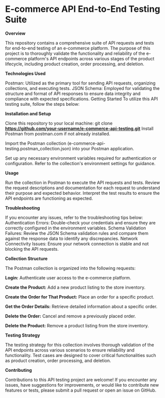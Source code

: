 # E-commerce API End-to-End Testing Suite
**Overview**

This repository contains a comprehensive suite of API requests and tests for end-to-end testing of an e-commerce platform. The purpose of this project is to thoroughly validate the functionality and reliability of the e-commerce platform's API endpoints across various stages of the product lifecycle, including product creation, order processing, and deletion.

**Technologies Used**

Postman: Utilized as the primary tool for sending API requests, organizing collections, and executing tests.
JSON Schema: Employed for validating the structure and format of API responses to ensure data integrity and compliance with expected specifications.
Getting Started
To utilize this API testing suite, follow the steps below:

**Installation and Setup**

Clone this repository to your local machine:
git clone **https://github.com/your-username/e-commerce-api-testing.git**
Install Postman from postman.com if not already installed.

Import the Postman collection (e-commerce-api-testing.postman_collection.json) into your Postman application.

Set up any necessary environment variables required for authentication or configuration. Refer to the collection's environment settings for guidance.

**Usage**

Run the collection in Postman to execute the API requests and tests.
Review the request descriptions and documentation for each request to understand their purpose and expected behavior.
Interpret the test results to ensure the API endpoints are functioning as expected.

**Troubleshooting**

If you encounter any issues, refer to the troubleshooting tips below:
Authentication Errors: Double-check your credentials and ensure they are correctly configured in the environment variables.
Schema Validation Failures: Review the JSON Schema validation rules and compare them against the response data to identify any discrepancies.
Network Connectivity Issues: Ensure your network connection is stable and not blocking the API requests.

**Collection Structure**

The Postman collection is organized into the following requests:

**Login:** Authenticate user access to the e-commerce platform.

**Create the Product:** Add a new product listing to the store inventory.

**Create the Order for That Product:** Place an order for a specific product.

**Get the Order Details:** Retrieve detailed information about a specific order.

**Delete the Order:** Cancel and remove a previously placed order.

**Delete the Product:** Remove a product listing from the store inventory.

**Testing Strategy**

The testing strategy for this collection involves thorough validation of the API endpoints across various scenarios to ensure reliability and functionality. Test cases are designed to cover critical functionalities such as product creation, order processing, and deletion.

**Contributing**

Contributions to this API testing project are welcome! If you encounter any issues, have suggestions for improvements, or would like to contribute new features or tests, please submit a pull request or open an issue on GitHub.
